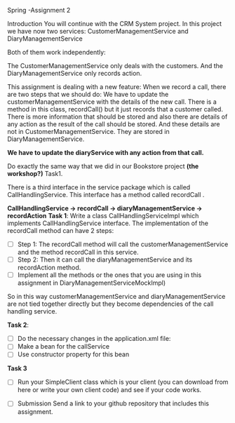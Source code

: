 Spring -Assignment 2

Introduction
You will continue with the CRM System project. In this project we have now two services:
CustomerManagementService and
DiaryManagementService

Both of them work independently:

The CustomerManagementService only deals with the customers.
And the DiaryManagementService only records action.

This assignment is dealing with a new feature: When we record a call, there are two steps that we should do:
We have to update the customerManagementService with the details of the new call. There is a method in this class, recordCall() but it just records that a customer called.
There is more information that should be stored and also there are details of any action as the result of the call should be stored. And these details are not in CustomerManagementService.
They are stored in DiaryManagementService.

**We have to update the diaryService with any action from that call.**

Do exactly the same way that we did in our Bookstore project **(the workshop?)**
Task1. 

There is a third interface in the service package which is called CallHandlingService.
This interface has a method called recordCall .

**CallHandlingService -> recordCall -> diaryManagementService -> recordAction**
**Task 1**: Write a class CallHandlingServiceImpl which implements CallHandlingService interface. The implementation of the recordCall method can have 2 steps: 
- [ ] Step 1: The recordCall method will call the customerManagementService and the method recordCall in this service.
- [ ] Step 2: Then it can call the diaryManagementService and its recordAction method.
- [ ] Implement all the methods or the ones that you are using in this assignment in DiaryManagementServiceMockImpl)

So in this way customerManagementService and diaryManagementService are not tied together directly but they become dependencies of the call handling service.

**Task 2**:
- [ ] Do the necessary changes in the application.xml file:
- [ ] Make a bean for the callService
- [ ] Use constructor property for this bean

**Task 3**
- [ ] Run your SimpleClient class which is your client (you can download from here or write your own client code) and see if your code works.

- [ ] Submission
Send a link to your github repository that includes this assignment.
